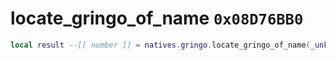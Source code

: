 # locate_gringo_of_name `0x08D76BB0`

```lua
local result --[[ number ]] = natives.gringo.locate_gringo_of_name(_unk0 --[[ number ]], _unk1 --[[ number ]], _unk2 --[[ number ]], _unk3 --[[ number ]])
```